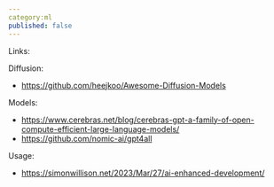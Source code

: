 ```yaml
---
category:ml
published: false
---
```


Links:


Diffusion:
- https://github.com/heejkoo/Awesome-Diffusion-Models

Models:
- https://www.cerebras.net/blog/cerebras-gpt-a-family-of-open-compute-efficient-large-language-models/
- https://github.com/nomic-ai/gpt4all

Usage:
- https://simonwillison.net/2023/Mar/27/ai-enhanced-development/
